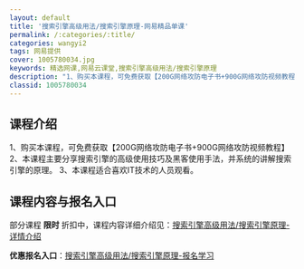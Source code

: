 ```yaml
---
layout: default
title: '搜索引擎高级用法/搜索引擎原理-网易精品单课'
permalink: /:categories/:title/
categories: wangyi2
tags: 网易提供
cover: 1005780034.jpg
keywords: 精选网课,网易云课堂,搜索引擎高级用法/搜索引擎原理
description: "1、购买本课程，可免费获取【200G网络攻防电子书+900G网络攻防视频教程】2、本课程主要分享搜索引擎的高级使用技巧及黑客使用手法，并系统的讲解搜索引擎的原理。3、本课程适合喜欢IT技术的"
classid: 1005780034
---
```


## 课程介绍

1、购买本课程，可免费获取【200G网络攻防电子书+900G网络攻防视频教程】
2、本课程主要分享搜索引擎的高级使用技巧及黑客使用手法，并系统的讲解搜索引擎的原理。
3、本课程适合喜欢IT技术的人员观看。

## 课程内容与报名入口

部分课程 **限时** 折扣中，课程内容详细介绍见：[搜索引擎高级用法/搜索引擎原理-详情介绍](https://study.163.com/course/introduction/1005780034.htm?share=1&shareId=1025206652&utm_campaign=share&utm_medium=iphoneShare&utm_source=&utm_u=1025206652)

**优惠报名入口**：[搜索引擎高级用法/搜索引擎原理-报名学习](https://study.163.com/course/introduction/1005780034.htm?share=1&shareId=1025206652&utm_campaign=share&utm_medium=iphoneShare&utm_source=&utm_u=1025206652)

